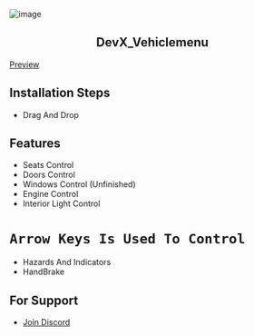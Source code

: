 ![image](https://imgur.com/py5ph9m.png)

<h2 align="center">DevX_Vehiclemenu</h2>

[Preview](https://www.youtube.com/watch?v=oLHex_qSobI)

## Installation Steps
- Drag And Drop
## Features
- Seats Control
- Doors Control
- Windows Control (Unfinished)
- Engine Control
- Interior Light Control
# `Arrow Keys Is Used To Control`
- Hazards And Indicators
- HandBrake
## For Support
- [Join Discord](https://discord.gg/pwZztPt3cs)
